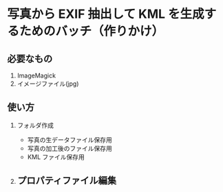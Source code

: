 # 写真から EXIF 抽出して KML を生成するためのバッチ（作りかけ）

## 必要なもの

1. ImageMagick
2. イメージファイル(jpg)

## 使い方

1. フォルダ作成

   - 写真の生データファイル保存用
   - 写真の加工後のファイル保存用
   - KML ファイル保存用

2. プロパティファイル編集
   -
